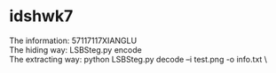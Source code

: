 # idshwk7
The information: 57117117XIANGLU \
The hiding way: LSBSteg.py encode \
The extracting way: python LSBSteg.py decode –i test.png -o info.txt \
